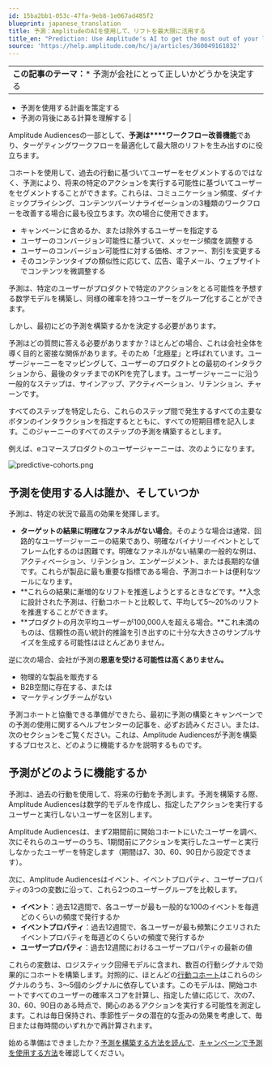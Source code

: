 ```yaml
---
id: 15ba2bb1-053c-47fa-9eb8-1e067ad485f2
blueprint: japanese_translation
title: 予測：AmplitudeのAIを使用して、リフトを最大限に活用する
title_en: "Prediction: Use Amplitude's AI to get the most out of your lift"
source: 'https://help.amplitude.com/hc/ja/articles/360049161832'
---
```

|  |
| --- |
| **この記事のテーマ：*** 予測が会社にとって正しいかどうかを決定する
* 予測を使用する計画を策定する
* 予測の背後にある計算を理解する
 |

Amplitude Audiencesの一部として、**予測は****ワークフロー改善機能**であり、ターゲティングワークフローを最適化して最大限のリフトを生み出すのに役立ちます。

コホートを使用して、過去の行動に基づいてユーザーをセグメントするのではなく、予測により、将来の特定のアクションを実行する可能性に基づいてユーザーをセグメントすることができます。これらは、コミュニケーション頻度、ダイナミックプライシング、コンテンツパーソナライゼーションの3種類のワークフローを改善する場合に最も役立ちます。次の場合に使用できます。

* キャンペーンに含めるか、または除外するユーザーを指定する
* ユーザーのコンバージョン可能性に基づいて、メッセージ頻度を調整する
* ユーザーのコンバージョン可能性に対する価格、オファー、割引を変更する
* そのコンテンツタイプの類似性に応じて、広告、電子メール、ウェブサイトでコンテンツを微調整する

予測は、特定のユーザーがプロダクトで特定のアクションをとる可能性を予想する数学モデルを構築し、同様の確率を持つユーザーをグループ化することができます。

しかし、最初にどの予測を構築するかを決定する必要があります。

予測はどの質問に答える必要がありますか？ほとんどの場合、これは会社全体を導く目的と密接な関係があります。そのため「北極星」と呼ばれています。ユーザージャーニーをマッピングして、ユーザーのプロダクトとの最初のインタラクションから、最後のタッチまでのKPIを完了します。ユーザージャーニーに沿う一般的なステップは、サインアップ、アクティベーション、リテンション、チャーンです。

すべてのステップを特定したら、これらのステップ間で発生するすべての主要なボタンのインタラクションを指定するとともに、すべての短期目標を記入します。このジャーニーのすべてのステップの予測を構築するとします。

例えば、eコマースプロダクトのユーザージャーニーは、次のようになります。

![predictive-cohorts.png](/docs/output/img/jp/predictive-cohorts-png.png)

## 予測を使用する人は誰か、そしていつか

予測は、特定の状況で最高の効果を発揮します。

* **ターゲットの結果に明確なファネルがない場合**。そのような場合は通常、回路的なユーザージャーニーの結果であり、明確なバイナリーイベントとしてフレーム化するのは困難です。明確なファネルがない結果の一般的な例は、アクティベーション、リテンション、エンゲージメント、または長期的な値です。これらが製品に最も重要な指標である場合、予測コホートは便利なツールになります。
* **これらの結果に漸増的なリフトを推進しようとするときなどです。**入念に設計された予測は、行動コホートと比較して、平均して5～20%のリフトを推進することができます。
* **プロダクトの月次平均ユーザーが100,000人を超える場合。**これ未満のものは、信頼性の高い統計的推論を引き出すのに十分な大きさのサンプルサイズを生成する可能性はほとんどありません。

逆に次の場合、会社が予測の**恩恵を受ける可能性は高くありません。**

* 物理的な製品を販売する
* B2B空間に存在する、または
* マーケティングチームがない

予測コホートと協働できる準備ができたら、最初に予測の構築とキャンペーンでの予測の使用に関するヘルプセンターの記事を、必ずお読みください。または、次のセクションをご覧ください。これは、Amplitude Audiencesが予測を構築するプロセスと、どのように機能するかを説明するものです。

## 予測がどのように機能するか

予測は、過去の行動を使用して、将来の行動を予測します。予測を構築する際、Amplitude Audiencesは数学的モデルを作成し、指定したアクションを実行するユーザーと実行しないユーザーを区別します。

Amplitude Audiencesは、まず2期間前に開始コホートにいたユーザーを調べ、次にそれらのユーザーのうち、1期間前にアクションを実行したユーザーと実行しなかったユーザーを特定します（期間は7、30、60、90日から設定できます）。

次に、Amplitude Audiencesはイベント、イベントプロパティ、ユーザープロパティの3つの変数に沿って、これら2つのユーザーグループを比較します。

* **イベント**：過去12週間で、各ユーザーが最も一般的な100のイベントを毎週どのくらいの頻度で発行するか
* **イベントプロパティ**：過去12週間で、各ユーザーが最も頻繁にクエリされたイベントプロパティを毎週どのくらいの頻度で発行するか
* **ユーザープロパティ**：過去12週間におけるユーザープロパティの最新の値

これらの変数は、ロジスティック回帰モデルに含まれ、数百の行動シグナルで効果的にコホートを構築します。対照的に、ほとんどの[行動コホート](https://help.amplitude.com/hc/en-us/articles/231881448)はこれらのシグナルのうち、3～5個のシグナルに依存しています。このモデルは、開始コホートですべてのユーザーの確率スコアを計算し、指定した値に応じて、次の7、30、60、90日のある時点で、関心のあるアクションを実行する可能性を測定します。これは毎日保持され、季節性データの潜在的な歪みの効果を考慮して、毎日または毎時間のいずれかで再計算されます。

始める準備はできましたか？[予測を構築する方法を読んで](https://help.amplitude.com/hc/en-us/articles/360049164712)、[キャンペーンで予測を使用する方法](https://help.amplitude.com/hc/en-us/articles/360049642891)を確認してください。

